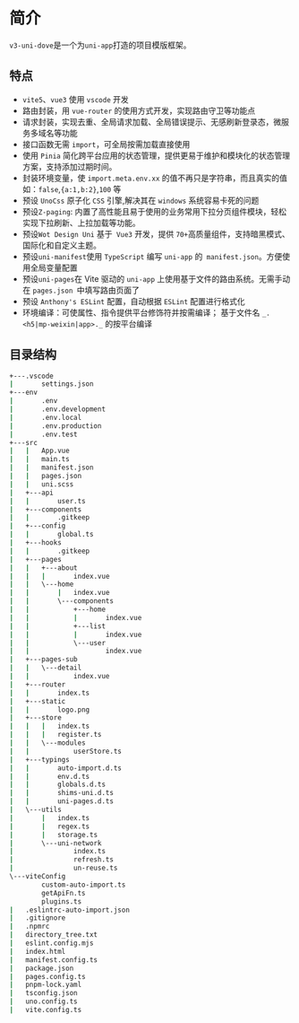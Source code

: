 # 简介

`v3-uni-dove`是一个为`uni-app`打造的项目模版框架。

## 特点

- `vite5`、`vue3` 使用 `vscode` 开发
- 路由封装，用 `vue-router` 的使用方式开发，实现路由守卫等功能点
- 请求封装，实现去重、全局请求加载、全局错误提示、无感刷新登录态，微服务多域名等功能
- 接口函数无需 `import`，可全局按需加载直接使用
- 使用 `Pinia` 简化跨平台应用的状态管理，提供更易于维护和模块化的状态管理方案，支持添加过期时间。
- 封装环境变量，使 `import.meta.env.xx` 的值不再只是字符串，而且真实的值如：`false`,`{a:1,b:2}`,`100` 等
- 预设 `UnoCss` 原子化 `CSS` 引擎,解决其在 `windows` 系统容易卡死的问题
- 预设`Z-paging`: 内置了高性能且易于使用的业务常用下拉分页组件模块，轻松实现下拉刷新、上拉加载等功能。
- 预设`Wot Design Uni` 基于` Vue3` 开发，提供 `70+`高质量组件，支持暗黑模式、国际化和自定义主题。
- 预设`uni-manifest`使用 `TypeScript` 编写 `uni-app` 的` manifest.json`。方便使用全局变量配置
- 预设`uni-pages`在 Vite 驱动的 `uni-app` 上使用基于文件的路由系统。无需手动在 `pages.json `中填写路由页面了
- 预设 `Anthony's ESLint` 配置，自动根据 `ESLint` 配置进行格式化
- 环境编译：可使属性、指令提供平台修饰符并按需编译； 基于文件名 `_.<h5|mp-weixin|app>._` 的按平台编译

## 目录结构

```sh
+---.vscode
|       settings.json
+---env
|       .env
|       .env.development
|       .env.local
|       .env.production
|       .env.test
+---src
|   |   App.vue
|   |   main.ts
|   |   manifest.json
|   |   pages.json
|   |   uni.scss
|   +---api
|   |       user.ts
|   +---components
|   |       .gitkeep
|   +---config
|   |       global.ts
|   +---hooks
|   |       .gitkeep
|   +---pages
|   |   +---about
|   |   |       index.vue
|   |   \---home
|   |       |   index.vue
|   |       \---components
|   |           +---home
|   |           |       index.vue
|   |           +---list
|   |           |       index.vue
|   |           \---user
|   |                   index.vue
|   +---pages-sub
|   |   \---detail
|   |           index.vue
|   +---router
|   |       index.ts
|   +---static
|   |       logo.png
|   +---store
|   |   |   index.ts
|   |   |   register.ts
|   |   \---modules
|   |           userStore.ts
|   +---typings
|   |       auto-import.d.ts
|   |       env.d.ts
|   |       globals.d.ts
|   |       shims-uni.d.ts
|   |       uni-pages.d.ts
|   \---utils
|       |   index.ts
|       |   regex.ts
|       |   storage.ts
|       \---uni-network
|               index.ts
|               refresh.ts
|               un-reuse.ts
\---viteConfig
        custom-auto-import.ts
        getApiFn.ts
        plugins.ts
|   .eslintrc-auto-import.json
|   .gitignore
|   .npmrc
|   directory_tree.txt
|   eslint.config.mjs
|   index.html
|   manifest.config.ts
|   package.json
|   pages.config.ts
|   pnpm-lock.yaml
|   tsconfig.json
|   uno.config.ts
|   vite.config.ts
```
